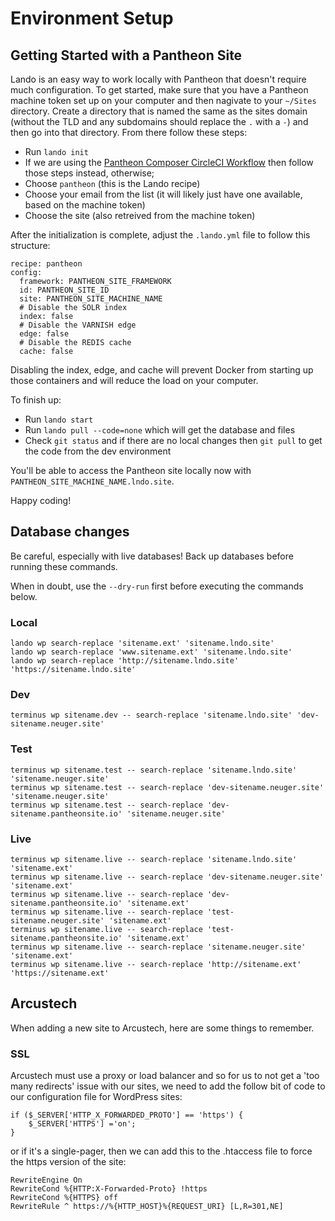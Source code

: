 # Environment Setup

## Getting Started with a Pantheon Site

Lando is an easy way to work locally with Pantheon that doesn't require much configuration. To get started, make sure that you have a Pantheon machine token set up on your computer and then nagivate to your `~/Sites` directory. Create a directory that is named the same as the sites domain (without the TLD and any subdomains should replace the `.` with a `-`) and then go into that directory. From there follow these steps:
* Run `lando init`
* If we are using the [Pantheon Composer CircleCI Workflow](https://github.com/neuger-digital/digital-team-standards/blob/master/environment-setup/pantheon-composer-workflow.md) then follow those steps instead, otherwise;
* Choose `pantheon` (this is the Lando recipe)
* Choose your email from the list (it will likely just have one available, based on the machine token)
* Choose the site (also retreived from the machine token)

After the initialization is complete, adjust the `.lando.yml` file to follow this structure:
```
recipe: pantheon
config:
  framework: PANTHEON_SITE_FRAMEWORK
  id: PANTHEON_SITE_ID
  site: PANTHEON_SITE_MACHINE_NAME
  # Disable the SOLR index
  index: false
  # Disable the VARNISH edge
  edge: false
  # Disable the REDIS cache
  cache: false
```
Disabling the index, edge, and cache will prevent Docker from starting up those containers and will reduce the load on your computer.

To finish up:
* Run `lando start`
* Run `lando pull --code=none` which will get the database and files
* Check `git status` and if there are no local changes then `git pull` to get the code from the dev environment

You'll be able to access the Pantheon site locally now with `PANTHEON_SITE_MACHINE_NAME.lndo.site`.

Happy coding!

## Database changes

Be careful, especially with live databases! Back up databases before running these commands.

When in doubt, use the `--dry-run` first before executing the commands below.

### Local

```
lando wp search-replace 'sitename.ext' 'sitename.lndo.site'
lando wp search-replace 'www.sitename.ext' 'sitename.lndo.site'
lando wp search-replace 'http://sitename.lndo.site' 'https://sitename.lndo.site'
```

### Dev

```
terminus wp sitename.dev -- search-replace 'sitename.lndo.site' 'dev-sitename.neuger.site'
```

### Test

```
terminus wp sitename.test -- search-replace 'sitename.lndo.site' 'sitename.neuger.site'
terminus wp sitename.test -- search-replace 'dev-sitename.neuger.site' 'sitename.neuger.site'
terminus wp sitename.test -- search-replace 'dev-sitename.pantheonsite.io' 'sitename.neuger.site'
```

### Live

```
terminus wp sitename.live -- search-replace 'sitename.lndo.site' 'sitename.ext'
terminus wp sitename.live -- search-replace 'dev-sitename.neuger.site' 'sitename.ext'
terminus wp sitename.live -- search-replace 'dev-sitename.pantheonsite.io' 'sitename.ext'
terminus wp sitename.live -- search-replace 'test-sitename.neuger.site' 'sitename.ext'
terminus wp sitename.live -- search-replace 'test-sitename.pantheonsite.io' 'sitename.ext'
terminus wp sitename.live -- search-replace 'sitename.neuger.site' 'sitename.ext'
terminus wp sitename.live -- search-replace 'http://sitename.ext' 'https://sitename.ext'

```

## Arcustech

When adding a new site to Arcustech, here are some things to remember.

### SSL

Arcustech must use a proxy or load balancer and so for us to not get a 'too many redirects' issue with our sites, we need to add the follow bit of code to our configuration file for WordPress sites:

```
if ($_SERVER['HTTP_X_FORWARDED_PROTO'] == 'https') {
	$_SERVER['HTTPS'] ='on';
}
```

or if it's a single-pager, then we can add this to the .htaccess file to force the https version of the site:

```
RewriteEngine On
RewriteCond %{HTTP:X-Forwarded-Proto} !https
RewriteCond %{HTTPS} off
RewriteRule ^ https://%{HTTP_HOST}%{REQUEST_URI} [L,R=301,NE]
```

